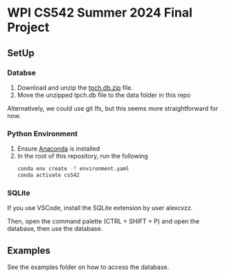 # WPI CS542 Summer 2024 Final Project

## SetUp

### Databse
1. Download and unzip the [tpch.db.zip](https://canvas.wpi.edu/courses/58982/files/6627919?module_item_id=1120250) file.
2. Move the unzipped tpch.db file to the data folder in this repo

Alternatively, we could use git lfs, but this seems more straightforward for now.

### Python Environment
1. Ensure [Anaconda](https://www.anaconda.com/) is installed
2. In the root of this repository, run the following
    ```bash
    conda env create -f environment.yaml
    conda activate cs542
    ```

### SQLite
If you use VSCode, install the SQLite extension by user alexcvzz.

Then, open the command palette (CTRL + SHIFT + P) and open the database, then use the database.

## Examples
See the examples folder on how to access the database.